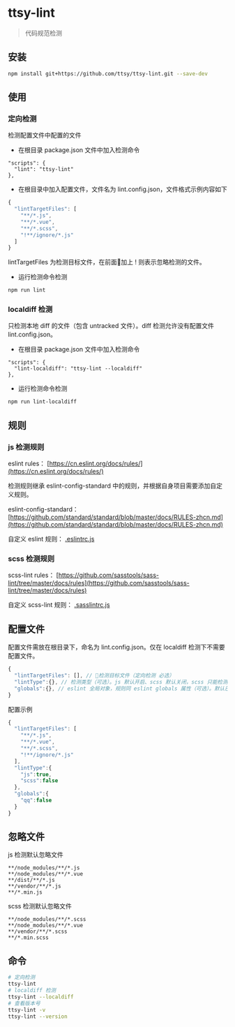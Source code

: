 # ttsy-lint

> 代码规范检测

## 安装

``` bash
npm install git+https://github.com/ttsy/ttsy-lint.git --save-dev
```
## 使用

### 定向检测

检测配置文件中配置的文件

- 在根目录 package.json 文件中加入检测命令 

```
"scripts": {
  "lint": "ttsy-lint"
},
```

- 在根目录中加入配置文件，文件名为 lint.config.json，文件格式示例内容如下

```js
{
  "lintTargetFiles": [
    "**/*.js",
    "**/*.vue",
    "**/*.scss",
    "!**/ignore/*.js"
  ]
}
```

lintTargetFiles 为检测目标文件，在前面加上 ! 则表示忽略检测的文件。

- 运行检测命令检测

``` bash
npm run lint
```

### localdiff 检测

只检测本地 diff 的文件（包含 untracked 文件）。diff 检测允许没有配置文件 lint.config.json。

- 在根目录 package.json 文件中加入检测命令 

```
"scripts": {
  "lint-localdiff": "ttsy-lint --localdiff"
},
```

- 运行检测命令检测

``` bash
npm run lint-localdiff
```

## 规则

### js 检测规则

eslint rules：
[https://cn.eslint.org/docs/rules/](https://cn.eslint.org/docs/rules/)

检测规则继承 eslint-config-standard 中的规则，并根据自身项目需要添加自定义规则。

eslint-config-standard：[https://github.com/standard/standard/blob/master/docs/RULES-zhcn.md](https://github.com/standard/standard/blob/master/docs/RULES-zhcn.md)

自定义 eslint 规则：
[.eslintrc.js](./.eslintrc.js)

### scss 检测规则

scss-lint rules：
[https://github.com/sasstools/sass-lint/tree/master/docs/rules](https://github.com/sasstools/sass-lint/tree/master/docs/rules)

自定义 scss-lint 规则：
[.sasslintrc.js](./.sasslintrc.js)


## 配置文件

配置文件需放在根目录下，命名为 lint.config.json。仅在 localdiff 检测下不需要配置文件。

```js
{
  "lintTargetFiles": [], // 检测目标文件（定向检测 必选）
  "lintType":{}, // 检测类型（可选）。js 默认开启、scss 默认关闭，scss 只能检测 .scss 文件而不能检测 .vue 文件
  "globals":{}, // eslint 全局对象，规则同 eslint globals 属性（可选）。默认已经配置了 $ 和 jQuery 变量。
}
```

配置示例

```js
{
  "lintTargetFiles": [
    "**/*.js",
    "**/*.vue",
    "**/*.scss",
    "!**/ignore/*.js"
  ],
  "lintType":{
    "js":true,
    "scss":false
  },
  "globals":{
    "qq":false
  }
}
```

## 忽略文件

js 检测默认忽略文件

```
**/node_modules/**/*.js
**/node_modules/**/*.vue
**/dist/**/*.js
**/vendor/**/*.js
**/*.min.js
```

scss 检测默认忽略文件

```
**/node_modules/**/*.scss
**/node_modules/**/*.vue
**/vendor/**/*.scss
**/*.min.scss
```

## 命令

``` bash
# 定向检测
ttsy-lint
# localdiff 检测
ttsy-lint --localdiff
# 查看版本号
ttsy-lint -v
ttsy-lint --version
```